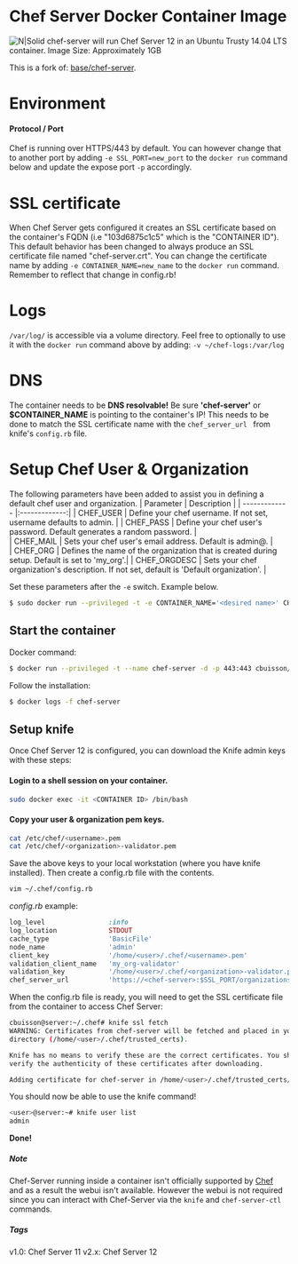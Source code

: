 # Chef Server Docker Container Image
![N|Solid](https://i.imgur.com/xPY9jpK.png)
chef-server will run Chef Server 12 in an Ubuntu Trusty 14.04 LTS container.
Image Size: Approximately 1GB

This is a fork of: [base/chef-server](https://registry.hub.docker.com/u/base/chef-server/).

# Environment
#### Protocol / Port
Chef is running over HTTPS/443 by default.
You can however change that to another port by adding `-e SSL_PORT=new_port` to the `docker run` command below and update the expose port `-p` accordingly.

# SSL certificate
When Chef Server gets configured it creates an SSL certificate based on the container's FQDN (i.e "103d6875c1c5" which is the "CONTAINER ID"). This default behavior has been changed to always produce an SSL certificate file named "chef-server.crt".
You can change the certificate name by adding  `-e CONTAINER_NAME=new_name` to the `docker run` command. Remember to reflect that change in config.rb!

# Logs
`/var/log/` is accessible via a volume directory. Feel free to optionally to use it with the `docker run` command above by adding: `-v ~/chef-logs:/var/log`

# DNS
The container needs to be **DNS resolvable!**
Be sure **'chef-server'** or **$CONTAINER_NAME** is pointing to the container's IP!
This needs to be done to match the SSL certificate name with the `chef_server_url ` from knife's `config.rb` file.

# Setup Chef User & Organization
The following parameters have been added to assist you in defining a default chef user and organization.
| Parameter        | Description            | 
| ------------- |:-------------:| 
| CHEF_USER      | Define your chef username. If not set, username defaults to admin. | 
| CHEF_PASS      | Define your chef user's password. Default generates a random password.      |  
| CHEF_MAIL | Sets your chef user's email address. Default is admin@<server hostname>.      |   
| CHEF_ORG | Defines the name of the organization that is created during setup. Default is set to 'my_org'.|
| CHEF_ORGDESC | Sets your chef organization's description. If not set, default is 'Default organization'. |

Set these parameters after the `-e` switch. Example below.
```bash
$ sudo docker run --privileged -t -e CONTAINER_NAME='<desired name>' CHEF_USER='<username>' CHEF_PASS='<password>' CHEF_MAIL='<user@example.com>' CHEF_ORG='<example_org>' CHEF_ORGDESC='<example org>'  --name chef-server -d -p 443:443 cbuisson/chef-server
```

## Start the container
Docker command:

```bash
$ docker run --privileged -t --name chef-server -d -p 443:443 cbuisson/chef-server
```

Follow the installation:

```bash
$ docker logs -f chef-server
```

## Setup knife

Once Chef Server 12 is configured, you can download the Knife admin keys with these steps:

#### Login to a shell session on your container.

```bash
sudo docker exec -it <CONTAINER ID> /bin/bash
```
#### Copy your user & organization pem keys.
```bash
cat /etc/chef/<username>.pem
cat /etc/chef/<organization>-validator.pem
```
Save the above keys to your local workstation (where you have knife installed). Then create a config.rb file with the contents.
```bash
vim ~/.chef/config.rb
```

*config.rb* example:

```ruby
log_level                :info
log_location             STDOUT
cache_type               'BasicFile'
node_name                'admin'
client_key               '/home/<user>/.chef/<username>.pem'
validation_client_name   'my_org-validator'
validation_key           '/home/<user>/.chef/<organization>-validator.pem'
chef_server_url          'https://<chef-server>:$SSL_PORT/organizations/<organization>'
```

When the config.rb file is ready, you will need to get the SSL certificate file from the container to access Chef Server:

```bash
cbuisson@server:~/.chef# knife ssl fetch
WARNING: Certificates from chef-server will be fetched and placed in your trusted_cert
directory (/home/<user>/.chef/trusted_certs).

Knife has no means to verify these are the correct certificates. You should
verify the authenticity of these certificates after downloading.

Adding certificate for chef-server in /home/<user>/.chef/trusted_certs/chef-server.crt
```

You should now be able to use the knife command!
```bash
<user>@server:~# knife user list
admin
```
**Done!**

##### Note
Chef-Server running inside a container isn't officially supported by [Chef](https://www.chef.io/about/) and as a result the webui isn't available.
However the webui is not required since you can interact with Chef-Server via the `knife` and `chef-server-ctl` commands.

##### Tags
v1.0: Chef Server 11
v2.x: Chef Server 12
